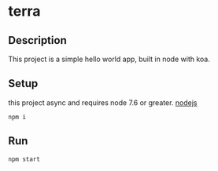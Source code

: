 # terra

## Description

This project is a simple hello world app, built in node with koa.

## Setup

this project async and requires node 7.6 or greater.
[nodejs](https://nodejs.org)

```
npm i
```

## Run

```
npm start
```